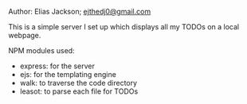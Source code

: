 Author: Elias Jackson; ejthedj0@gmail.com

This is a simple server I set up which displays all my TODOs on a local webpage.

NPM modules used:
- express: for the server
- ejs: for the templating engine
- walk: to traverse the code directory
- leasot: to parse each file for TODOs
